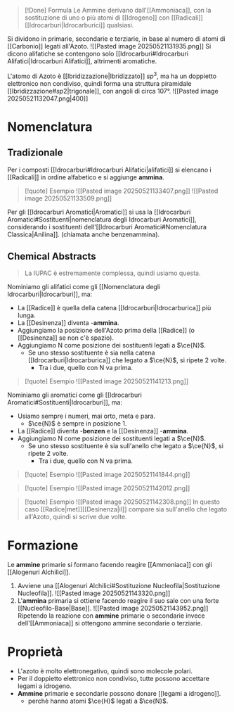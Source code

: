 >[!Done] Formula
>Le Ammine derivano dall'[[Ammoniaca]], con la sostituzione di uno o più atomi di [[Idrogeno]] con [[Radicali]] [[Idrocarburi|Idrocarburici]] qualsiasi.

Si dividono in primarie, secondarie e terziarie, in base al numero di atomi di [[Carbonio]] legati all'Azoto.
![[Pasted image 20250521131935.png]]
Si dicono alifatiche se contengono solo [[Idrocarburi#Idrocarburi Alifatici|Idrocarburi Alifatici]], altrimenti aromatiche.

L'atomo di Azoto è [[Ibridizzazione|Ibridizzato]] $sp^3$, ma ha un doppietto elettronico non condiviso, quindi forma una struttura piramidale [[Ibridizzazione#$sp 2$|trigonale]], con angoli di circa $107°$.
![[Pasted image 20250521132047.png|400]] 
# Nomenclatura

## Tradizionale
Per i composti [[Idrocarburi#Idrocarburi Alifatici|alifatici]] si elencano i [[Radicali]] in ordine alfabetico e si aggiunge **ammina**.
>[!quote] Esempio
>![[Pasted image 20250521133407.png]]
>![[Pasted image 20250521133509.png]]

Per gli [[Idrocarburi Aromatici|Aromatici]] si usa la [[Idrocarburi Aromatici#Sostituenti|nomenclatura degli Idrocarburi Aromatici]], considerando i sostituenti dell'[[Idrocarburi Aromatici#Nomenclatura Classica|Anilina]]. (chiamata anche benzenammina).
## Chemical Abstracts
>La IUPAC è estremamente complessa, quindi usiamo questa.

Nominiamo gli alifatici come gli [[Nomenclatura degli Idrocarburi|Idrocarburi]], ma:
- La [[Radice]] è quella della catena [[Idrocarburi|Idrocarburica]] più lunga.
- La [[Desinenza]] diventa -**ammina**.
- Aggiungiamo la posizione dell'Azoto prima della [[Radice]] (o [[Desinenza]] se non c'è spazio).
- Aggiungiamo N come posizione dei sostituenti legati a $\ce{N}$.
	- Se uno stesso sostituente è sia nella catena [[Idrocarburi|Idrocarburica]] che legato a $\ce{N}$, si ripete 2 volte.
		-  Tra i due, quello con N va prima.
>[!quote] Esempio
>![[Pasted image 20250521141213.png]]

Nominiamo gli aromatici come gli [[Idrocarburi Aromatici#Sostituenti|Idrocarburi]], ma:
- Usiamo sempre i numeri, mai orto, meta e para.
	- $\ce{N}$ è sempre in posizione 1.
- La [[Radice]] diventa -**benzen** e la [[Desinenza]] -**ammina**.
- Aggiungiamo N come posizione dei sostituenti legati a $\ce{N}$.
	- Se uno stesso sostituente è sia sull'anello che legato a $\ce{N}$, si ripete 2 volte.
		- Tra i due, quello con N va prima.

>[!quote] Esempio
>![[Pasted image 20250521141844.png]]

>[!quote] Esempio
>![[Pasted image 20250521142012.png]]

>[!quote] Esempio
>![[Pasted image 20250521142308.png]]
>In questo caso [[Radice|met]][[Desinenza|il]] compare sia sull'anello che legato all'Azoto, quindi si scrive due volte.

# Formazione
Le **ammine** primarie si formano facendo reagire [[Ammoniaca]] con gli [[Alogenuri Alchilici]].
1. Avviene una [[Alogenuri Alchilici#Sostituzione Nucleofila|Sostituzione Nucleofila]].
![[Pasted image 20250521143320.png]]
2. L'**ammina** primaria si ottiene facendo reagire il suo sale con una forte [[Nucleofilo-Base|Base]].
![[Pasted image 20250521143952.png]]
Ripetendo la reazione con **ammine** primarie o secondarie invece dell'[[Ammoniaca]] si ottengono ammine secondarie o terziarie.



# Proprietà
- L'azoto è molto elettronegativo, quindi sono molecole polari.
- Per il doppietto elettronico non condiviso, tutte possono accettare legami a idrogeno.
- **Ammine** primarie e secondarie possono donare [[legami a idrogeno]].
	- perchè hanno atomi $\ce{H}$ legati a $\ce{N}$.

